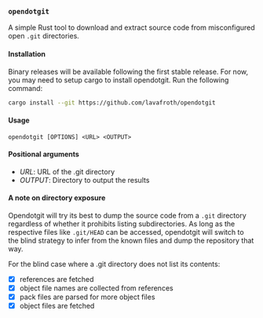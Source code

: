 ### `opendotgit`

A simple Rust tool to download and extract source code from misconfigured open `.git` directories.

#### Installation

Binary releases will be available following the first stable release. For now,
you may need to setup cargo to install opendotgit. Run the following command:

```sh
cargo install --git https://github.com/lavafroth/opendotgit
```

#### Usage

```
opendotgit [OPTIONS] <URL> <OUTPUT>
```

#### Positional arguments

- _URL_: URL of the .git directory
- _OUTPUT_: Directory to output the results

#### A note on directory exposure

Opendotgit will try its best to dump the source code from a `.git` directory regardless of whether
it prohibits listing subdirectories. As long as the respective files like `.git/HEAD` can be accessed,
opendotgit will switch to the blind strategy to infer from the known files and dump the repository
that way.

For the blind case where a .git directory does not list its contents:
- [x] references are fetched
- [x] object file names are collected from references
- [x] pack files are parsed for more object files
- [x] object files are fetched

